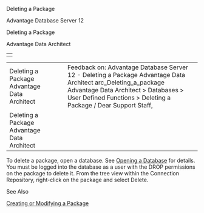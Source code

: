 Deleting a Package




Advantage Database Server 12  

Deleting a Package

Advantage Data Architect

|  |
| --- |
|  |

|  |  |  |  |  |
| --- | --- | --- | --- | --- |
| Deleting a Package  Advantage Data Architect |  |  | Feedback on: Advantage Database Server 12 - Deleting a Package Advantage Data Architect arc\_Deleting\_a\_package Advantage Data Architect > Databases > User Defined Functions > Deleting a Package / Dear Support Staff, |  |
| Deleting a Package  Advantage Data Architect |  |  |  |  |

To delete a package, open a database. See [Opening a Database](arc_opening_a_database2.htm) for details. You must be logged into the database as a user with the DROP permissions on the package to delete it. From the tree view within the Connection Repository, right-click on the package and select Delete.

See Also

[Creating or Modifying a Package](arc_creating_or_modifying_a_package.htm)